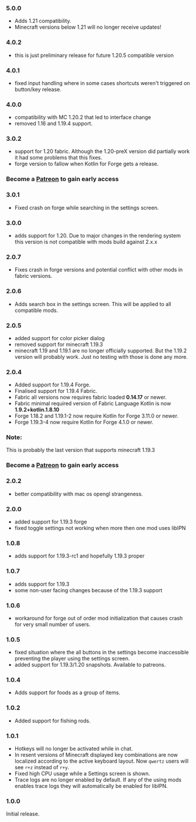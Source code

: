 <!-- latest begin -->
### 5.0.0

- Adds 1.21 compatibility.
- Minecraft versions below 1.21 will no longer receive updates!

<!-- latest end -->

### 4.0.2

- this is just preliminary release for future 1.20.5 compatible version


### 4.0.1

- fixed input handling where in some cases shortcuts weren't triggered on button/key release.


<!-- rest begin -->
### 4.0.0

- compatibility with MC 1.20.2 that led to interface change
- removed 1.16 and 1.19.4 support.

### 3.0.2

- support for 1.20 fabric. Although the 1.20-preX version did partially work it had some problems that this fixes.
- forge version to fallow when Kotlin for Forge gets a release.

### Become a [Patreon](https://www.patreon.com/mirinimi/membership) to gain early access

### 3.0.1

- Fixed crash on forge while searching in the settings screen.

### 3.0.0

- adds support for 1.20. Due to major changes in the rendering system this version is not compatible with mods build against 2.x.x

### 2.0.7

- Fixes crash in forge versions and potential conflict with other mods in fabric versions.

### 2.0.6

- Adds search box in the settings screen. This will be applied to all compatible mods.


### 2.0.5

- added support for color picker dialog
- removed support for minecraft 1.19.3
- minecraft 1.19 and 1.19.1 are no longer officially supported. But the 1.19.2 version will probably work. Just no testing with those is done any more.

### 2.0.4

- Added support for 1.19.4 Forge.
- Finalised support for 1.19.4 Fabric.
- Fabric all versions now requires fabric loaded **0.14.17** or newer.
- Fabric minimal required version of Fabric Language Kotlin is now **1.9.2+kotlin.1.8.10**
- Forge 1.18.2 and 1.19.1-2 now require Kotlin for Forge 3.11.0 or newer.
- Forge 1.19.3-4 now require Kotlin for Forge 4.1.0 or newer.

### Note:

This is probably the last version that supports minecraft 1.19.3

### Become a [Patreon](https://www.patreon.com/mirinimi/membership) to gain early access


### 2.0.2

- better compatibility with mac os opengl strangeness.



### 2.0.0

- added support for 1.19.3 forge
- fixed toggle settings not working when more then one mod uses libIPN

### 1.0.8

- adds support for 1.19.3-rc1 and hopefully 1.19.3 proper

### 1.0.7

- adds support for 1.19.3
- some non-user facing changes because of the 1.19.3 support

### 1.0.6

- workaround for forge out of order mod initialization that causes crash for very small number of users.

### 1.0.5

- fixed situation where the all buttons in the settings become inaccessible preventing the player using the settings screen.
- added support for 1.19.3/1.20 snapshots. Available to patreons.

### 1.0.4

- Adds support for foods as a group of items.

### 1.0.2

- Added support for fishing rods.


### 1.0.1

- Hotkeys will no longer be activated while in chat.
- In resent versions of Minecraft displayed key combinations are now localized according to the active keyboard layout. Now `qwertz` users will see `r+z` instead of `r+y`.
- Fixed high CPU usage while a Settings screen is shown.
- Trace logs are no longer enabled by default. If any of the using mods enables trace logs they will automatically be enabled for libIPN.

### 1.0.0

Initial release.
